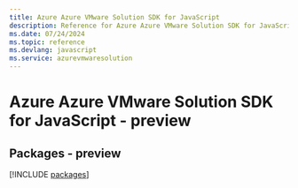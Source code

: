 ```yaml
---
title: Azure Azure VMware Solution SDK for JavaScript
description: Reference for Azure Azure VMware Solution SDK for JavaScript
ms.date: 07/24/2024
ms.topic: reference
ms.devlang: javascript
ms.service: azurevmwaresolution
---
```

# Azure Azure VMware Solution SDK for JavaScript - preview
## Packages - preview
[!INCLUDE [packages](azure-vmware-solution-index.md)]